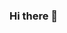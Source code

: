 ### Hi there 👋

<!--
**guille-ds/guille-ds** is a ✨ _special_ ✨ repository because its `README.md` (this file) appears on your GitHub profile.

Here are some ideas to get you started:

- 🔭 I’m currently looking for a job in the data science field.
- 🌱 I’m currently learning SQL and other tools.
- 👯 I’m looking to collaborate on geodata projects
- 💬 Ask me about rockets, applied science and bikes!!
- 📫 How to reach me: https://www.linkedin.com/in/guillermo-diego/
-->
